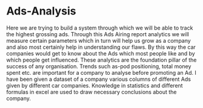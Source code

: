 # Ads-Analysis
Here we are trying to build a system through which we will be able to
track the highest grossing ads. Through this Ads Airing report
analytics we will measure certain parameters which in turn will help
us grow as a company and also most certainly help in understanding
our flaws. By this way the car companies would get to know about the
Ads which most people like and by which people get influenced.
These analytics are the foundation pillar of the success of any
organisation. Trends such as-pod positioning, total money spent etc.
are important for a company to analyse before promoting an Ad.
I have been given a dataset of a company various columns of different
Ads given by different car companies. Knowledge in statistics and
different formulas in excel are used to draw necessary conclusions
about the company.
